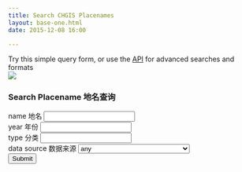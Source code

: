 ```yaml
---
title: Search CHGIS Placenames
layout: base-one.html
date: 2015-12-08 16:00

---
```

<div class="chunk">
Try this simple query form, or use the <a href="https://chgis.hudci.org/tgaz/" target="_new">API</a>  for advanced searches and formats<br>
 
<!-- form by Danny Markov http://demo.tutorialzine.com/2015/07/7-clean-and-responsive-forms -->
 <form class="form-labels-on-top" method="get" action="https://chgis.hudci.org/tgaz/placename?" target="_blank">

  <div class="form-title-row">
      <img src="https://chgis.hudci.org/tgaz/graf/TGAZ_API_icon.png"> <h3>Search Placename 地名查询</h3>
  </div>


  <div class="form-row">
      <label>
          <span>name  地名</span>
          <input type=hidden name=fmt value='html'>
          <input type="text" name="n">
      </label>
  </div>

  <div class="form-row">
      <label>
          <span>year  年份</span>
          <input type="text" name="yr">
      </label>
  </div>

  <div class="form-row">
      <label>
          <span>type 分类</span>
          <input type="text" name="ftyp">
      </label>
  </div>

  <div class="form-row">
      <label>
          <span>data source  数据来源</span>
             <select name="src">
                 <option value='' selected>any</option>
                 <option value='CHGIS'>CHGIS  中国历史地理信息系统</option>
                 <option value='TBRC'>Tibetan Buddhist Resource Center</option>
                 <option value='HGR'>Historical Gazettteer of Russia</option>
             </select>
      </label>
  </div>

  <div class="form-row">
      <button type="submit">Submit</button>
  </div>

 </form>

</div>

